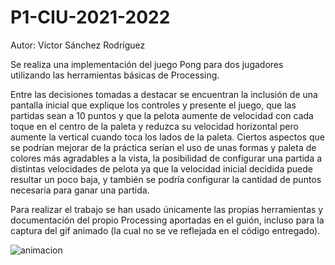 # P1-CIU-2021-2022

Autor: Víctor Sánchez Rodríguez

Se realiza una implementación del juego Pong para dos jugadores utilizando las herramientas básicas de Processing.

Entre las decisiones tomadas a destacar se encuentran la inclusión de una pantalla inicial que explique los controles y presente el juego, que las partidas sean a 10 puntos y que la pelota aumente de velocidad con cada toque en el centro de la paleta y reduzca su velocidad horizontal pero aumente la vertical cuando toca los lados de la paleta.
Ciertos aspectos que se podrían mejorar de la práctica serían el uso de unas formas y paleta de colores más agradables a la vista, la posibilidad de configurar una partida a distintas velocidades de pelota ya que la velocidad inicial decidida puede resultar un poco baja, y también se podría configurar la cantidad de puntos necesaria para ganar una partida.

Para realizar el trabajo se han usado únicamente las propias herramientas y documentación del propio Processing aportadas en el guión, incluso para la captura del gif animado (la cual no se ve reflejada en el código entregado).


![animacion](https://user-images.githubusercontent.com/73181748/153781507-540200f7-8dc5-4f3d-b765-8c533a0b24e3.gif)
